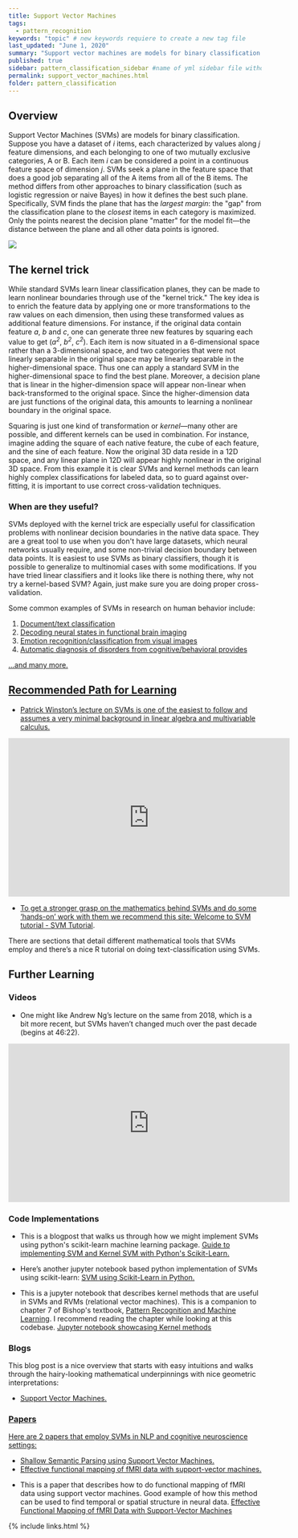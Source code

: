 ```yaml
---
title: Support Vector Machines
tags:
  - pattern_recognition
keywords: "topic" # new keywords requiere to create a new tag file
last_updated: "June 1, 2020"
summary: "Support vector machines are models for binary classification."
published: true
sidebar: pattern_classification_sidebar #name of yml sidebar file withouth extension
permalink: support_vector_machines.html
folder: pattern_classification
---
```


## Overview

Support Vector Machines (SVMs) are models for binary classification. Suppose you have a dataset of _i_ items, each characterized by values along _j_ feature dimensions, and each belonging to one of two mutually exclusive categories, A or B. Each item _i_ can be considered a point in a continuous feature space of dimension _j_. SVMs seek a plane in the feature space that does a good job separating all of the A items from all of the B items. The method differs from other approaches to binary classification (such as logistic regression or naive Bayes) in how it defines the best such plane. Specifically, SVM finds the plane that has the _largest margin_: the "gap" from the classification plane to the _closest_ items in each category is maximized. Only the points nearest the decision plane "matter" for the model fit&mdash;the distance between the plane and all other data points is ignored.

<img src= "pages/pattern_classification/svm.png" style="max-width: 400px;"/>

## The kernel trick

While standard SVMs learn linear classification planes, they can be made to learn nonlinear boundaries through use of the "kernel trick." The key idea is to enrich the feature data by applying one or more transformations to the raw values on each dimension, then using these transformed values as additional feature dimensions. For instance, if the original data contain feature _a_, _b_ and _c_, one can generate three new features by squaring each value to get (_a<sup>2</sup>_, _b<sup>2</sup>_, _c<sup>2</sup>_). Each item is now situated in a 6-dimensional space rather than a 3-dimensional space, and two categories that were not linearly separable in the original space may be linearly separable in the higher-dimensional space. Thus one can apply a standard SVM in the higher-dimensional space to find the best plane. Moreover, a decision plane that is linear in the higher-dimension space will appear non-linear when back-transformed to the original space. Since the higher-dimension data are just functions of the original data, this amounts to learning a nonlinear boundary in the original space.

Squaring is just one kind of transformation or _kernel_&mdash;many other are possible, and different kernels can be used in combination. For instance, imagine adding the square of each native feature, the cube of each feature, and the sine of each feature. Now the original 3D data reside in a 12D space, and any linear plane in 12D will appear highly nonlinear in the original 3D space. From this example it is clear SVMs and kernel methods can learn highly complex classifications for labeled data, so to guard against over-fitting, it is important to use correct cross-validation techniques.

### When are they useful?

SVMs deployed with the kernel trick are especially useful for classification problems with nonlinear decision boundaries in the native data space. They are a great tool to use when you don't have large datasets, which neural networks usually require, and some non-trivial decision boundary between data points. It is easiest to use SVMs as binary classifiers, though it is possible to generalize to multinomial cases with some modifications. If you have tried linear classifiers and it looks like there is nothing there, why not try a kernel-based SVM? Again, just make sure you are doing proper cross-validation.

Some common examples of SVMs in research on human behavior include:

1. <a href="https://medium.com/@bedigunjit/simple-guide-to-text-classification-nlp-using-svm-and-naive-bayes-with-python-421db3a72d34">Document/text classification
2. <a href="https://www.sciencedirect.com/science/article/abs/pii/S1053811910013819?via%3Dihub">Decoding neural states in functional brain imaging
3. <a href="https://ieeexplore.ieee.org/document/5937159">Emotion recognition/classification from visual images
4. <a href="https://www.frontiersin.org/articles/10.3389/fpsyt.2015.00021/full">Automatic diagnosis of disorders from cognitive/behavioral provides

...and many more.

## Recommended Path for Learning


<!--* <a href="https://www.youtube.com/watch?v=_PwhiWxHK8o" target="_blank">Patrick Winston’s lecture on SVMs is one of the easiest to follow and assumes a very minimal background in linear algebra and multivariable calculus.</a>-->

* Patrick Winston’s lecture on SVMs is one of the easiest to follow and assumes a very minimal background in linear algebra and multivariable calculus.
<iframe width="560" height="315" src="https://www.youtube.com/embed/_PwhiWxHK8o" frameborder="0" allow="accelerometer; autoplay; encrypted-media; gyroscope; picture-in-picture" allowfullscreen></iframe>

* To get a stronger grasp on the mathematics behind SVMs and do some ‘hands-on’ work with them we recommend this site:
<a href="https://www.svm-tutorial.com/" target="_blank">Welcome to SVM tutorial - SVM Tutorial</a>.  

There are sections that detail different mathematical tools that SVMs employ and there’s a nice R tutorial on doing text-classification using SVMs.

## Further Learning

### Videos

* One might like Andrew Ng’s lecture on the same from 2018, which is a bit more recent, but SVMs haven’t changed much over the past decade (begins at 46:22). 
<iframe width="560" height="315" src="https://www.youtube.com/embed/lDwow4aOrtg" frameborder="0" allow="accelerometer; autoplay; encrypted-media; gyroscope; picture-in-picture" allowfullscreen></iframe>


### Code Implementations
 
* This is a blogpost that walks us through how we might implement SVMs using python's scikit-learn machine learning package. 
<a href="https://stackabuse.com/implementing-svm-and-kernel-svm-with-pythons-scikit-learn/" target="_blank"> Guide to implementing SVM and Kernel SVM with Python's Scikit-Learn.</a>
 
* Here’s another jupyter notebook based python implementation of SVMs using scikit-learn:
<a href="https://www.learnopencv.com/svm-using-scikit-learn-in-python/" target="_blank">SVM using Scikit-Learn in Python.</a>

* This is a jupyter notebook that describes kernel methods that are useful in SVMs and RVMs (relational vector machines). This is a companion to chapter 7 of Bishop's textbook, [Pattern Recognition and Machine Learning](http://users.isr.ist.utl.pt/~wurmd/Livros/school/Bishop%20-%20Pattern%20Recognition%20And%20Machine%20Learning%20-%20Springer%20%202006.pdf). I recommend reading the chapter while looking at this codebase. [Jupyter notebook showcasing Kernel methods](https://nbviewer.jupyter.org/github/ctgk/PRML/blob/master/notebooks/ch06_Kernel_Methods.ipynb)

### Blogs 

This blog post is a nice overview that starts with easy intuitions and walks through the hairy-looking mathematical underpinnings with nice geometric interpretations:
* <a href="https://www.jeremyjordan.me/support-vector-machines/#:~:text=Image%20credit">Support Vector Machines.
  
### Papers

Here are 2 papers that employ SVMs in NLP and cognitive neuroscience settings:
- <a href="https://www.aclweb.org/anthology/N04-1030/" target="_blank">Shallow Semantic Parsing using Support Vector Machines.</a>
- <a href="https://www.ncbi.nlm.nih.gov/pubmed/20112242" target="_blank">Effective functional mapping of fMRI data with support-vector machines.</a>

* This is a paper that describes how to do functional mapping of fMRI data using support vector machines. Good example of how this method can be used to find temporal or spatial structure in neural data. [Effective Functional Mapping of fMRI Data with Support-Vector Machines](https://onlinelibrary.wiley.com/doi/pdf/10.1002/hbm.20955)


{% include links.html %}

